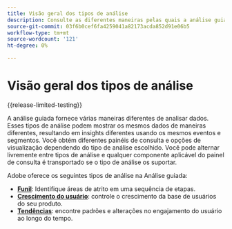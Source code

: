 ```yaml
---
title: Visão geral dos tipos de análise
description: Consulte as diferentes maneiras pelas quais a análise guiada mostra dados.
source-git-commit: 03f6b0cef6fa4259041a82173acda852d91e06b5
workflow-type: tm+mt
source-wordcount: '121'
ht-degree: 0%

---
```


# Visão geral dos tipos de análise

{{release-limited-testing}}

A análise guiada fornece várias maneiras diferentes de analisar dados. Esses tipos de análise podem mostrar os mesmos dados de maneiras diferentes, resultando em insights diferentes usando os mesmos eventos e segmentos. Você obtém diferentes painéis de consulta e opções de visualização dependendo do tipo de análise escolhido. Você pode alternar livremente entre tipos de análise e qualquer componente aplicável do painel de consulta é transportado se o tipo de análise os suportar.

Adobe oferece os seguintes tipos de análise na Análise guiada:

* **[Funil](funnel.md)**: Identifique áreas de atrito em uma sequência de etapas.
* **[Crescimento do usuário](user-growth.md)**: controle o crescimento da base de usuários do seu produto.
* **[Tendências](trends.md)**: encontre padrões e alterações no engajamento do usuário ao longo do tempo.
